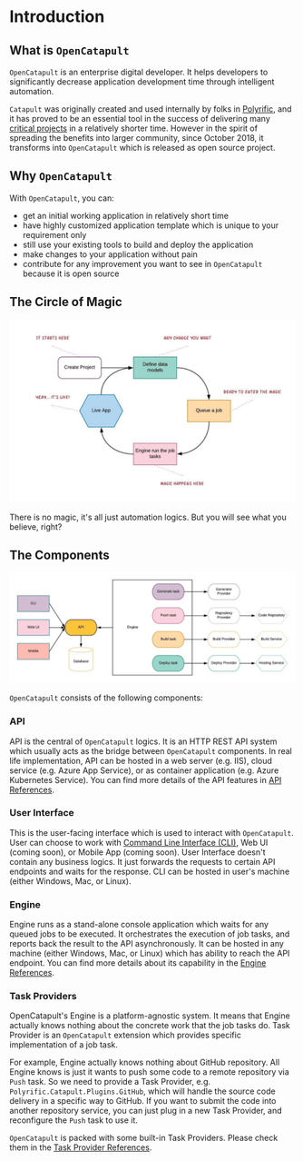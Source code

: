 # Introduction

## What is `OpenCatapult`

`OpenCatapult` is an enterprise digital developer. It helps developers to significantly decrease application development time through intelligent automation.

`Catapult` was originally created and used internally by folks in [Polyrific](https://polyrific.com), and it has proved to be an essential tool in the success of delivering many [critical projects](https://polyrific.com/past-projects) in a relatively shorter time. However in the spirit of spreading the benefits into larger community, since October 2018, it transforms into `OpenCatapult` which is released as open source project.

## Why `OpenCatapult`

With `OpenCatapult`, you can:

* get an initial working application in relatively short time
* have highly customized application template which is unique to your requirement only
* still use your existing tools to build and deploy the application
* make changes to your application without pain
* contribute for any improvement you want to see in `OpenCatapult` because it is open source

## The Circle of Magic

![Circle of Magic](../img/circle.jpeg)

There is no magic, it's all just automation logics. But you will see what you believe, right?

## The Components

![Architecture](../img/general-arch.jpeg)

`OpenCatapult` consists of the following components:

### API

API is the central of `OpenCatapult` logics. It is an HTTP REST API system which usually acts as the bridge between `OpenCatapult` components. In real life implementation, API can be hosted in a web server (e.g. IIS), cloud service (e.g. Azure App Service), or as container application (e.g. Azure Kubernetes Service). You can find more details of the API features in [API References](../api/api.md).

### User Interface

This is the user-facing interface which is used to interact with `OpenCatapult`. User can choose to work with [Command Line Interface \(CLI\)](../cli/cli.md), Web UI \(coming soon\), or Mobile App \(coming soon\). User Interface doesn't contain any business logics. It just forwards the requests to certain API endpoints and waits for the response. CLI can be hosted in user's machine (either Windows, Mac, or Linux).

### Engine

Engine runs as a stand-alone console application which waits for any queued jobs to be executed. It orchestrates the execution of job tasks, and reports back the result to the API asynchronously. It can be hosted in any machine (either Windows, Mac, or Linux) which has ability to reach the API endpoint. You can find more details about its capability in the [Engine References](../engine/engine.md).

### Task Providers

OpenCatapult's Engine is a platform-agnostic system. It means that Engine actually knows nothing about the concrete work that the job tasks do.
Task Provider is an `OpenCatapult` extension which provides specific implementation of a job task.

For example, Engine actually knows nothing about GitHub repository. All Engine knows is just it wants to push some code to a remote repository via `Push` task. So we need to provide a Task Provider, e.g. `Polyrific.Catapult.Plugins.GitHub`, which will handle the source code delivery in a specific way to GitHub. If you want to submit the code into another repository service, you can just plug in a new Task Provider, and reconfigure the `Push` task to use it.

`OpenCatapult` is packed with some built-in Task Providers. Please check them in the [Task Provider References](../task-providers/task-provider.md).
